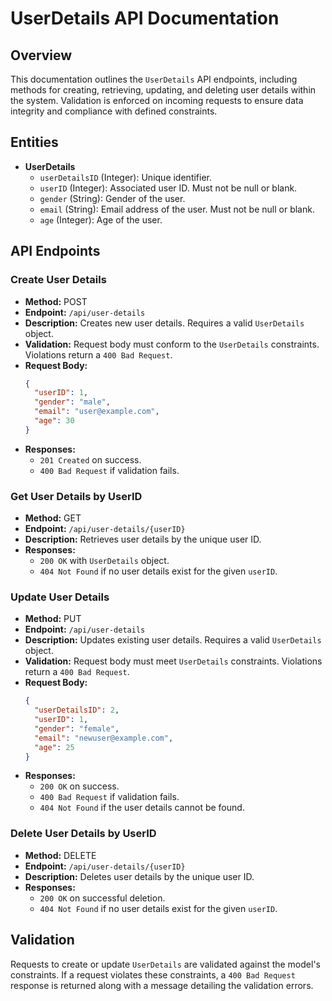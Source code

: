 
# UserDetails API Documentation

## Overview

This documentation outlines the `UserDetails` API endpoints, including methods for creating, retrieving, updating, and deleting user details within the system. Validation is enforced on incoming requests to ensure data integrity and compliance with defined constraints.

## Entities

- **UserDetails**
  - `userDetailsID` (Integer): Unique identifier.
  - `userID` (Integer): Associated user ID. Must not be null or blank.
  - `gender` (String): Gender of the user.
  - `email` (String): Email address of the user. Must not be null or blank.
  - `age` (Integer): Age of the user.

## API Endpoints

### Create User Details

- **Method:** POST
- **Endpoint:** `/api/user-details`
- **Description:** Creates new user details. Requires a valid `UserDetails` object.
- **Validation:** Request body must conform to the `UserDetails` constraints. Violations return a `400 Bad Request`.
- **Request Body:**
  ```json
  {
    "userID": 1,
    "gender": "male",
    "email": "user@example.com",
    "age": 30
  }
  ```
- **Responses:**
  - `201 Created` on success.
  - `400 Bad Request` if validation fails.

### Get User Details by UserID

- **Method:** GET
- **Endpoint:** `/api/user-details/{userID}`
- **Description:** Retrieves user details by the unique user ID.
- **Responses:**
  - `200 OK` with `UserDetails` object.
  - `404 Not Found` if no user details exist for the given `userID`.

### Update User Details

- **Method:** PUT
- **Endpoint:** `/api/user-details`
- **Description:** Updates existing user details. Requires a valid `UserDetails` object.
- **Validation:** Request body must meet `UserDetails` constraints. Violations return a `400 Bad Request`.
- **Request Body:**
  ```json
  {
    "userDetailsID": 2,
    "userID": 1,
    "gender": "female",
    "email": "newuser@example.com",
    "age": 25
  }
  ```
- **Responses:**
  - `200 OK` on success.
  - `400 Bad Request` if validation fails.
  - `404 Not Found` if the user details cannot be found.

### Delete User Details by UserID

- **Method:** DELETE
- **Endpoint:** `/api/user-details/{userID}`
- **Description:** Deletes user details by the unique user ID.
- **Responses:**
  - `200 OK` on successful deletion.
  - `404 Not Found` if no user details exist for the given `userID`.

## Validation

Requests to create or update `UserDetails` are validated against the model's constraints. If a request violates these constraints, a `400 Bad Request` response is returned along with a message detailing the validation errors.

